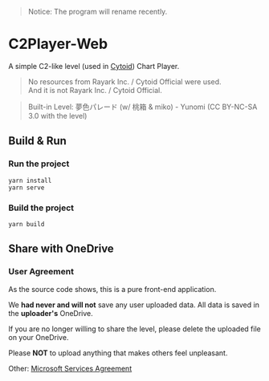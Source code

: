 > Notice: The program will rename recently.

# C2Player-Web

A simple C2-like level (used in [Cytoid](https://github.com/Cytoid/Cytoid)) Chart Player.

> No resources from Rayark Inc. / Cytoid Official were used.  
> And it is not Rayark Inc. / Cytoid Official.

> Built-in Level: 夢色パレード (w/ 桃箱 & miko) - Yunomi (CC BY-NC-SA 3.0 with the level)

## Build & Run

### Run the project
```
yarn install
yarn serve
```

### Build the project
```
yarn build
```

## Share with OneDrive

### User Agreement

As the source code shows, this is a pure front-end application. 

We **had never and will not** save any user uploaded data. All data is saved in the **uploader's** OneDrive.

If you are no longer willing to share the level, please delete the uploaded file on your OneDrive.

Please **NOT** to upload anything that makes others feel unpleasant.

Other: [Microsoft Services Agreement](https://www.microsoft.com/en-us/servicesagreement/)
